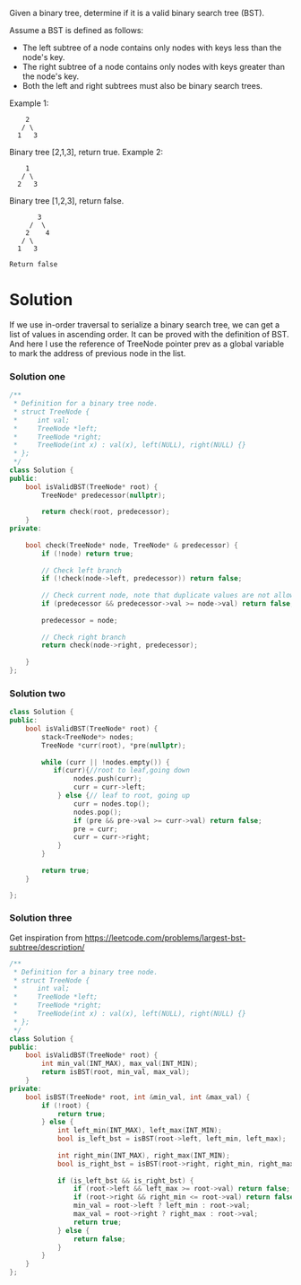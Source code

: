 Given a binary tree, determine if it is a valid binary search tree (BST).

Assume a BST is defined as follows:

* The left subtree of a node contains only nodes with keys less than the node's key.
* The right subtree of a node contains only nodes with keys greater than the node's key.
* Both the left and right subtrees must also be binary search trees.

Example 1:

```
    2
   / \
  1   3
```

Binary tree [2,1,3], return true.
Example 2:

```
    1
   / \
  2   3
```

Binary tree [1,2,3], return false.

```
       3 
     /  \ 
    2    4
   / \
  1   3
  
Return false
```

# Solution

If we use in-order traversal to serialize a binary search tree, we can get a list of values in ascending order. It can be proved with the definition of BST. And here I use the reference of TreeNode pointer prev as a global variable to mark the address of previous node in the list.



### Solution one

```cpp
/**
 * Definition for a binary tree node.
 * struct TreeNode {
 *     int val;
 *     TreeNode *left;
 *     TreeNode *right;
 *     TreeNode(int x) : val(x), left(NULL), right(NULL) {}
 * };
 */
class Solution {
public:
    bool isValidBST(TreeNode* root) {
        TreeNode* predecessor(nullptr);
        
        return check(root, predecessor);
    }
private:
    
    bool check(TreeNode* node, TreeNode* & predecessor) {
        if (!node) return true;
        
        // Check left branch
        if (!check(node->left, predecessor)) return false;
        
        // Check current node, note that duplicate values are not allowed in BST
        if (predecessor && predecessor->val >= node->val) return false;
        
        predecessor = node;
        
        // Check right branch
        return check(node->right, predecessor);
        
    }
};
```

### Solution two

```cpp
class Solution {
public:
    bool isValidBST(TreeNode* root) {
        stack<TreeNode*> nodes;
        TreeNode *curr(root), *pre(nullptr);
        
        while (curr || !nodes.empty()) {
           if(curr){//root to leaf,going down
                nodes.push(curr);
                curr = curr->left;
            } else {// leaf to root, going up
                curr = nodes.top();
                nodes.pop();
                if (pre && pre->val >= curr->val) return false;
                pre = curr;
                curr = curr->right;
            }
        }
        
        return true;
    }

};
```

### Solution three

Get inspiration from https://leetcode.com/problems/largest-bst-subtree/description/

```cpp
/**
 * Definition for a binary tree node.
 * struct TreeNode {
 *     int val;
 *     TreeNode *left;
 *     TreeNode *right;
 *     TreeNode(int x) : val(x), left(NULL), right(NULL) {}
 * };
 */
class Solution {
public:
    bool isValidBST(TreeNode* root) {
        int min_val(INT_MAX), max_val(INT_MIN);
        return isBST(root, min_val, max_val);
    }
private:
    bool isBST(TreeNode* root, int &min_val, int &max_val) {
        if (!root) {
            return true;
        } else {
            int left_min(INT_MAX), left_max(INT_MIN);
            bool is_left_bst = isBST(root->left, left_min, left_max);
            
            int right_min(INT_MAX), right_max(INT_MIN);
            bool is_right_bst = isBST(root->right, right_min, right_max);
            
            if (is_left_bst && is_right_bst) {
                if (root->left && left_max >= root->val) return false;
                if (root->right && right_min <= root->val) return false;
                min_val = root->left ? left_min : root->val;
                max_val = root->right ? right_max : root->val;
                return true;
            } else {
                return false;
            }
        }
    }
};
```
